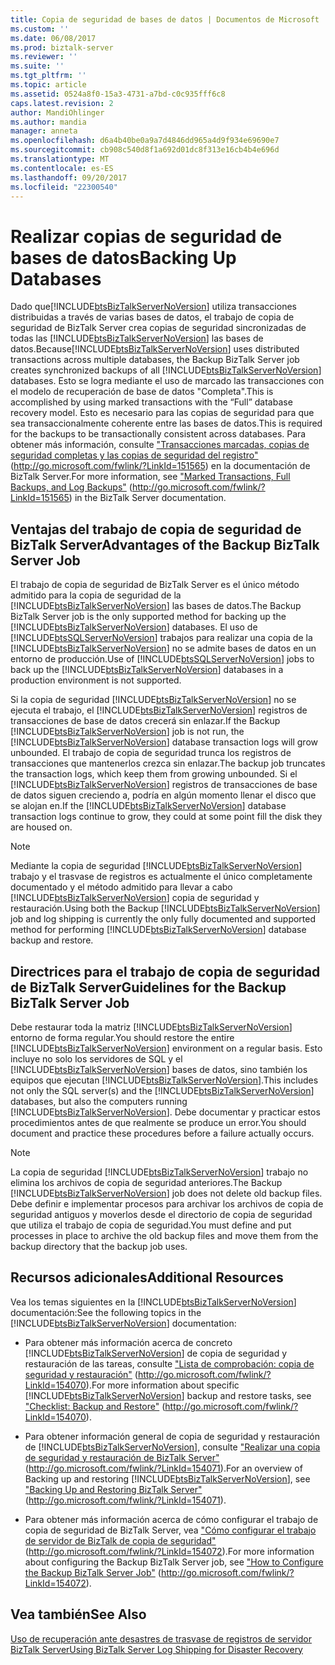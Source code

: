 ```yaml
---
title: Copia de seguridad de bases de datos | Documentos de Microsoft
ms.custom: ''
ms.date: 06/08/2017
ms.prod: biztalk-server
ms.reviewer: ''
ms.suite: ''
ms.tgt_pltfrm: ''
ms.topic: article
ms.assetid: 0524a8f0-15a3-4731-a7bd-c0c935fff6c8
caps.latest.revision: 2
author: MandiOhlinger
ms.author: mandia
manager: anneta
ms.openlocfilehash: d6a4b40be0a9a7d4846dd965a4d9f934e69690e7
ms.sourcegitcommit: cb908c540d8f1a692d01dc8f313e16cb4b4e696d
ms.translationtype: MT
ms.contentlocale: es-ES
ms.lasthandoff: 09/20/2017
ms.locfileid: "22300540"
---
```

# <a name="backing-up-databases"></a><span data-ttu-id="18d20-102">Realizar copias de seguridad de bases de datos</span><span class="sxs-lookup"><span data-stu-id="18d20-102">Backing Up Databases</span></span>
<span data-ttu-id="18d20-103">Dado que[!INCLUDE[btsBizTalkServerNoVersion](../includes/btsbiztalkservernoversion-md.md)] utiliza transacciones distribuidas a través de varias bases de datos, el trabajo de copia de seguridad de BizTalk Server crea copias de seguridad sincronizadas de todas las [!INCLUDE[btsBizTalkServerNoVersion](../includes/btsbiztalkservernoversion-md.md)] las bases de datos.</span><span class="sxs-lookup"><span data-stu-id="18d20-103">Because[!INCLUDE[btsBizTalkServerNoVersion](../includes/btsbiztalkservernoversion-md.md)] uses distributed transactions across multiple databases, the Backup BizTalk Server job creates synchronized backups of all [!INCLUDE[btsBizTalkServerNoVersion](../includes/btsbiztalkservernoversion-md.md)] databases.</span></span> <span data-ttu-id="18d20-104">Esto se logra mediante el uso de marcado las transacciones con el modelo de recuperación de base de datos "Completa".</span><span class="sxs-lookup"><span data-stu-id="18d20-104">This is accomplished by using marked transactions with the “Full” database recovery model.</span></span> <span data-ttu-id="18d20-105">Esto es necesario para las copias de seguridad para que sea transaccionalmente coherente entre las bases de datos.</span><span class="sxs-lookup"><span data-stu-id="18d20-105">This is required for the backups to be transactionally consistent across databases.</span></span> <span data-ttu-id="18d20-106">Para obtener más información, consulte ["Transacciones marcadas, copias de seguridad completas y las copias de seguridad del registro"](http://go.microsoft.com/fwlink/?LinkId=151565) (http://go.microsoft.com/fwlink/?LinkId=151565) en la documentación de BizTalk Server.</span><span class="sxs-lookup"><span data-stu-id="18d20-106">For more information, see ["Marked Transactions, Full Backups, and Log Backups"](http://go.microsoft.com/fwlink/?LinkId=151565) (http://go.microsoft.com/fwlink/?LinkId=151565) in the BizTalk Server documentation.</span></span>  
  
## <a name="advantages-of-the-backup-biztalk-server-job"></a><span data-ttu-id="18d20-107">Ventajas del trabajo de copia de seguridad de BizTalk Server</span><span class="sxs-lookup"><span data-stu-id="18d20-107">Advantages of the Backup BizTalk Server Job</span></span>  
 <span data-ttu-id="18d20-108">El trabajo de copia de seguridad de BizTalk Server es el único método admitido para la copia de seguridad de la [!INCLUDE[btsBizTalkServerNoVersion](../includes/btsbiztalkservernoversion-md.md)] las bases de datos.</span><span class="sxs-lookup"><span data-stu-id="18d20-108">The Backup BizTalk Server job is the only supported method for backing up the [!INCLUDE[btsBizTalkServerNoVersion](../includes/btsbiztalkservernoversion-md.md)] databases.</span></span> <span data-ttu-id="18d20-109">El uso de [!INCLUDE[btsSQLServerNoVersion](../includes/btssqlservernoversion-md.md)] trabajos para realizar una copia de la [!INCLUDE[btsBizTalkServerNoVersion](../includes/btsbiztalkservernoversion-md.md)] no se admite bases de datos en un entorno de producción.</span><span class="sxs-lookup"><span data-stu-id="18d20-109">Use of [!INCLUDE[btsSQLServerNoVersion](../includes/btssqlservernoversion-md.md)] jobs to back up the [!INCLUDE[btsBizTalkServerNoVersion](../includes/btsbiztalkservernoversion-md.md)] databases in a production environment is not supported.</span></span>  
  
 <span data-ttu-id="18d20-110">Si la copia de seguridad [!INCLUDE[btsBizTalkServerNoVersion](../includes/btsbiztalkservernoversion-md.md)] no se ejecuta el trabajo, el [!INCLUDE[btsBizTalkServerNoVersion](../includes/btsbiztalkservernoversion-md.md)] registros de transacciones de base de datos crecerá sin enlazar.</span><span class="sxs-lookup"><span data-stu-id="18d20-110">If the Backup [!INCLUDE[btsBizTalkServerNoVersion](../includes/btsbiztalkservernoversion-md.md)] job is not run, the [!INCLUDE[btsBizTalkServerNoVersion](../includes/btsbiztalkservernoversion-md.md)] database transaction logs will grow unbounded.</span></span> <span data-ttu-id="18d20-111">El trabajo de copia de seguridad trunca los registros de transacciones que mantenerlos crezca sin enlazar.</span><span class="sxs-lookup"><span data-stu-id="18d20-111">The backup job truncates the transaction logs, which keep them from growing unbounded.</span></span> <span data-ttu-id="18d20-112">Si el [!INCLUDE[btsBizTalkServerNoVersion](../includes/btsbiztalkservernoversion-md.md)] registros de transacciones de base de datos siguen creciendo a, podría en algún momento llenar el disco que se alojan en.</span><span class="sxs-lookup"><span data-stu-id="18d20-112">If the [!INCLUDE[btsBizTalkServerNoVersion](../includes/btsbiztalkservernoversion-md.md)] database transaction logs continue to grow, they could at some point fill the disk they are housed on.</span></span>  
  
> [!NOTE]  
>  <span data-ttu-id="18d20-113">Mediante la copia de seguridad [!INCLUDE[btsBizTalkServerNoVersion](../includes/btsbiztalkservernoversion-md.md)] trabajo y el trasvase de registros es actualmente el único completamente documentado y el método admitido para llevar a cabo [!INCLUDE[btsBizTalkServerNoVersion](../includes/btsbiztalkservernoversion-md.md)] copia de seguridad y restauración.</span><span class="sxs-lookup"><span data-stu-id="18d20-113">Using both the Backup [!INCLUDE[btsBizTalkServerNoVersion](../includes/btsbiztalkservernoversion-md.md)] job and log shipping is currently the only fully documented and supported method for performing [!INCLUDE[btsBizTalkServerNoVersion](../includes/btsbiztalkservernoversion-md.md)] database backup and restore.</span></span>  
  
## <a name="guidelines-for-the-backup-biztalk-server-job"></a><span data-ttu-id="18d20-114">Directrices para el trabajo de copia de seguridad de BizTalk Server</span><span class="sxs-lookup"><span data-stu-id="18d20-114">Guidelines for the Backup BizTalk Server Job</span></span>  
 <span data-ttu-id="18d20-115">Debe restaurar toda la matriz [!INCLUDE[btsBizTalkServerNoVersion](../includes/btsbiztalkservernoversion-md.md)] entorno de forma regular.</span><span class="sxs-lookup"><span data-stu-id="18d20-115">You should restore the entire [!INCLUDE[btsBizTalkServerNoVersion](../includes/btsbiztalkservernoversion-md.md)] environment on a regular basis.</span></span> <span data-ttu-id="18d20-116">Esto incluye no solo los servidores de SQL y el [!INCLUDE[btsBizTalkServerNoVersion](../includes/btsbiztalkservernoversion-md.md)] bases de datos, sino también los equipos que ejecutan [!INCLUDE[btsBizTalkServerNoVersion](../includes/btsbiztalkservernoversion-md.md)].</span><span class="sxs-lookup"><span data-stu-id="18d20-116">This includes not only the SQL server(s) and the [!INCLUDE[btsBizTalkServerNoVersion](../includes/btsbiztalkservernoversion-md.md)] databases, but also the computers running [!INCLUDE[btsBizTalkServerNoVersion](../includes/btsbiztalkservernoversion-md.md)].</span></span> <span data-ttu-id="18d20-117">Debe documentar y practicar estos procedimientos antes de que realmente se produce un error.</span><span class="sxs-lookup"><span data-stu-id="18d20-117">You should document and practice these procedures before a failure actually occurs.</span></span>  
  
> [!NOTE]  
>  <span data-ttu-id="18d20-118">La copia de seguridad [!INCLUDE[btsBizTalkServerNoVersion](../includes/btsbiztalkservernoversion-md.md)] trabajo no elimina los archivos de copia de seguridad anteriores.</span><span class="sxs-lookup"><span data-stu-id="18d20-118">The Backup [!INCLUDE[btsBizTalkServerNoVersion](../includes/btsbiztalkservernoversion-md.md)] job does not delete old backup files.</span></span> <span data-ttu-id="18d20-119">Debe definir e implementar procesos para archivar los archivos de copia de seguridad antiguos y moverlos desde el directorio de copia de seguridad que utiliza el trabajo de copia de seguridad.</span><span class="sxs-lookup"><span data-stu-id="18d20-119">You must define and put processes in place to archive the old backup files and move them from the backup directory that the backup job uses.</span></span>  
  
## <a name="additional-resources"></a><span data-ttu-id="18d20-120">Recursos adicionales</span><span class="sxs-lookup"><span data-stu-id="18d20-120">Additional Resources</span></span>  
 <span data-ttu-id="18d20-121">Vea los temas siguientes en la [!INCLUDE[btsBizTalkServerNoVersion](../includes/btsbiztalkservernoversion-md.md)] documentación:</span><span class="sxs-lookup"><span data-stu-id="18d20-121">See the following topics in the [!INCLUDE[btsBizTalkServerNoVersion](../includes/btsbiztalkservernoversion-md.md)] documentation:</span></span>  
  
-   <span data-ttu-id="18d20-122">Para obtener más información acerca de concreto [!INCLUDE[btsBizTalkServerNoVersion](../includes/btsbiztalkservernoversion-md.md)] de copia de seguridad y restauración de las tareas, consulte ["Lista de comprobación: copia de seguridad y restauración"](http://go.microsoft.com/fwlink/?LinkId=154070) (http://go.microsoft.com/fwlink/?LinkId=154070).</span><span class="sxs-lookup"><span data-stu-id="18d20-122">For more information about specific [!INCLUDE[btsBizTalkServerNoVersion](../includes/btsbiztalkservernoversion-md.md)] backup and restore tasks, see ["Checklist: Backup and Restore"](http://go.microsoft.com/fwlink/?LinkId=154070) (http://go.microsoft.com/fwlink/?LinkId=154070).</span></span>  
  
-   <span data-ttu-id="18d20-123">Para obtener información general de copia de seguridad y restauración de [!INCLUDE[btsBizTalkServerNoVersion](../includes/btsbiztalkservernoversion-md.md)], consulte ["Realizar una copia de seguridad y restauración de BizTalk Server"](http://go.microsoft.com/fwlink/?LinkId=154071) (http://go.microsoft.com/fwlink/?LinkId=154071).</span><span class="sxs-lookup"><span data-stu-id="18d20-123">For an overview of Backing up and restoring [!INCLUDE[btsBizTalkServerNoVersion](../includes/btsbiztalkservernoversion-md.md)], see ["Backing Up and Restoring BizTalk Server"](http://go.microsoft.com/fwlink/?LinkId=154071) (http://go.microsoft.com/fwlink/?LinkId=154071).</span></span>  
  
-   <span data-ttu-id="18d20-124">Para obtener más información acerca de cómo configurar el trabajo de copia de seguridad de BizTalk Server, vea ["Cómo configurar el trabajo de servidor de BizTalk de copia de seguridad"](http://go.microsoft.com/fwlink/?LinkId=154072) (http://go.microsoft.com/fwlink/?LinkId=154072).</span><span class="sxs-lookup"><span data-stu-id="18d20-124">For more information about configuring the Backup BizTalk Server job, see ["How to Configure the Backup BizTalk Server Job"](http://go.microsoft.com/fwlink/?LinkId=154072) (http://go.microsoft.com/fwlink/?LinkId=154072).</span></span>  
  
## <a name="see-also"></a><span data-ttu-id="18d20-125">Vea también</span><span class="sxs-lookup"><span data-stu-id="18d20-125">See Also</span></span>  
 [<span data-ttu-id="18d20-126">Uso de recuperación ante desastres de trasvase de registros de servidor BizTalk Server</span><span class="sxs-lookup"><span data-stu-id="18d20-126">Using BizTalk Server Log Shipping for Disaster Recovery</span></span>](../technical-guides/using-biztalk-server-log-shipping-for-disaster-recovery.md)